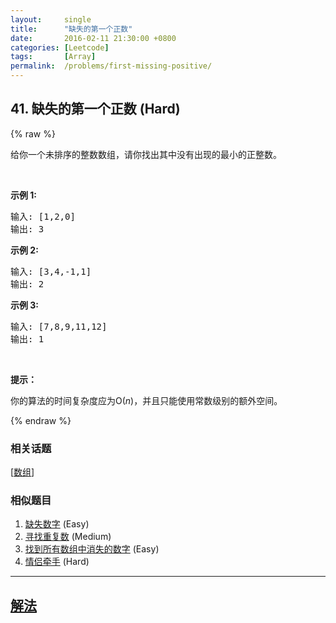 ```yaml
---
layout:     single
title:      "缺失的第一个正数"
date:       2016-02-11 21:30:00 +0800
categories: [Leetcode]
tags:       [Array]
permalink:  /problems/first-missing-positive/
---
```


## 41. 缺失的第一个正数 (Hard)

{% raw %}

<p>给你一个未排序的整数数组，请你找出其中没有出现的最小的正整数。</p>

<p>&nbsp;</p>

<p><strong>示例&nbsp;1:</strong></p>

<pre>输入: [1,2,0]
输出: 3
</pre>

<p><strong>示例&nbsp;2:</strong></p>

<pre>输入: [3,4,-1,1]
输出: 2
</pre>

<p><strong>示例&nbsp;3:</strong></p>

<pre>输入: [7,8,9,11,12]
输出: 1
</pre>

<p>&nbsp;</p>

<p><strong>提示：</strong></p>

<p>你的算法的时间复杂度应为O(<em>n</em>)，并且只能使用常数级别的额外空间。</p>

{% endraw %}

### 相关话题
  [[数组](https://github.com/openset/leetcode/tree/master/tag/array/README.md)]

### 相似题目
  1. [缺失数字](/problems/missing-number) (Easy)
  1. [寻找重复数](/problems/find-the-duplicate-number) (Medium)
  1. [找到所有数组中消失的数字](/problems/find-all-numbers-disappeared-in-an-array) (Easy)
  1. [情侣牵手](/problems/couples-holding-hands) (Hard)

---

## [解法](https://github.com/openset/leetcode/tree/master/problems/first-missing-positive)
